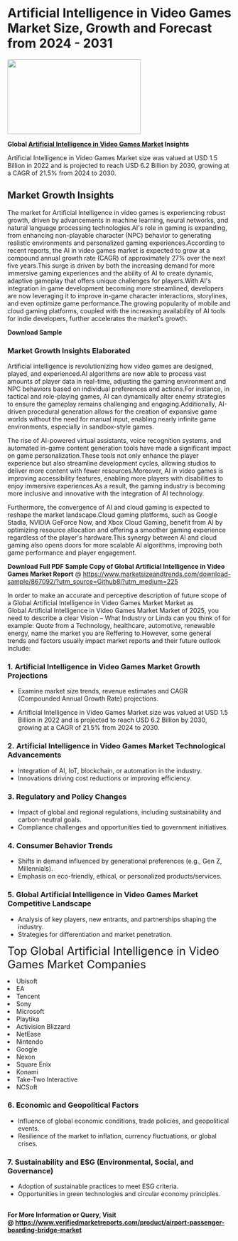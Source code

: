 <H1>Artificial Intelligence in Video Games Market Size, Growth and Forecast from 2024 - 2031</H1><img class="aligncenter size-medium wp-image-584254" src="https://thirdeyenews.in/wp-content/uploads/2024/09/Global-Market-Research-300x168.jpeg" alt="" width="300" height="168" /><p><strong>Global&nbsp;<a href="https://www.marketsizeandtrends.com/download-sample/867092/?utm_source=Github8j?utm_medium=225">Artificial Intelligence in Video Games Market</a> Insights</strong></p><p>Artificial Intelligence in Video Games Market size was valued at USD 1.5 Billion in 2022 and is projected to reach USD 6.2 Billion by 2030, growing at a CAGR of 21.5% from 2024 to 2030.</p><p><!DOCTYPE html> <html lang="en"> <head> <meta charset="UTF-8"> <meta name="viewport" content="width=device-width, initial-scale=1.0"> <title>AI in Video Games Market Growth Insights</title> </head> <body> <h2>Market Growth Insights</h2> <p>The market for Artificial Intelligence in video games is experiencing robust growth, driven by advancements in machine learning, neural networks, and natural language processing technologies.AI's role in gaming is expanding, from enhancing non-playable character (NPC) behavior to generating realistic environments and personalized gaming experiences.According to recent reports, the AI in video games market is expected to grow at a compound annual growth rate (CAGR) of approximately 27% over the next five years.This surge is driven by both the increasing demand for more immersive gaming experiences and the ability of AI to create dynamic, adaptive gameplay that offers unique challenges for players.With AI's integration in game development becoming more streamlined, developers are now leveraging it to improve in-game character interactions, storylines, and even optimize game performance.The growing popularity of mobile and cloud gaming platforms, coupled with the increasing availability of AI tools for indie developers, further accelerates the market's growth.</p> <p><strong>Download Sample</strong></p> <h3>Market Growth Insights Elaborated</h3> <p>Artificial intelligence is revolutionizing how video games are designed, played, and experienced.AI algorithms are now able to process vast amounts of player data in real-time, adjusting the gaming environment and NPC behaviors based on individual preferences and actions.For instance, in tactical and role-playing games, AI can dynamically alter enemy strategies to ensure the gameplay remains challenging and engaging.Additionally, AI-driven procedural generation allows for the creation of expansive game worlds without the need for manual input, enabling nearly infinite game environments, especially in sandbox-style games.</p> <p>The rise of AI-powered virtual assistants, voice recognition systems, and automated in-game content generation tools have made a significant impact on game personalization.These tools not only enhance the player experience but also streamline development cycles, allowing studios to deliver more content with fewer resources.Moreover, AI in video games is improving accessibility features, enabling more players with disabilities to enjoy immersive experiences.As a result, the gaming industry is becoming more inclusive and innovative with the integration of AI technology.</p> <p>Furthermore, the convergence of AI and cloud gaming is expected to reshape the market landscape.Cloud gaming platforms, such as Google Stadia, NVIDIA GeForce Now, and Xbox Cloud Gaming, benefit from AI by optimizing resource allocation and offering a smoother gaming experience regardless of the player's hardware.This synergy between AI and cloud gaming also opens doors for more scalable AI algorithms, improving both game performance and player engagement.</p> <p><span class=""><strong>Download Full PDF Sample Copy of Global Artificial Intelligence in Video Games Market Report</strong> @ <a href="https://www.marketsizeandtrends.com/download-sample/867092/?utm_source=Github8j?utm_medium=225" target="_blank">https://www.marketsizeandtrends.com/download-sample/867092/?utm_source=Github8j?utm_medium=225</a></span></p><p>In order to make an accurate and perceptive description of future scope of a Global&nbsp;Artificial Intelligence in Video Games Market Market as Global&nbsp;Artificial Intelligence in Video Games Market Market of 2025, you need to describe a clear Vision &ndash; What Industry or Linda can you think of for example: Quote from a Technology, healthcare, automotive, renewable energy, name the market you are Reffering to.However, some general trends and factors usually impact market reports and their future outlook include:</p><h3>1.&nbsp;<strong>Artificial Intelligence in Video Games Market Growth Projections</strong></h3><ul><li>Examine market size trends, revenue estimates and CAGR (Compounded Annual Growth Rate) projections.</li><li><p>Artificial Intelligence in Video Games Market size was valued at USD 1.5 Billion in 2022 and is projected to reach USD 6.2 Billion by 2030, growing at a CAGR of 21.5% from 2024 to 2030.</p></li></ul><h3>2.&nbsp;<strong>Artificial Intelligence in Video Games Market Technological Advancements</strong></h3><ul><li>Integration of AI, IoT, blockchain, or automation in the industry.</li><li>Innovations driving cost reductions or improving efficiency.</li></ul><h3>3.&nbsp;<strong>Regulatory and Policy Changes</strong></h3><ul><li>Impact of global and regional regulations, including sustainability and carbon-neutral goals.</li><li>Compliance challenges and opportunities tied to government initiatives.</li></ul><h3>4.&nbsp;<strong>Consumer Behavior Trends</strong></h3><ul><li>Shifts in demand influenced by generational preferences (e.g., Gen Z, Millennials).</li><li>Emphasis on eco-friendly, ethical, or personalized products/services.</li></ul><h3>5.&nbsp;<strong>Global Artificial Intelligence in Video Games Market Competitive Landscape</strong></h3><ul><li>Analysis of key players, new entrants, and partnerships shaping the industry.</li><li>Strategies for differentiation and market penetration.</li></ul><p data-pm-slice="1 1 []"><span style="color: inherit; font-family: inherit; font-size: 25px;">Top Global Artificial Intelligence in Video Games Market Companies</span></p><div class="" data-test-id=""><p><li>Ubisoft</li><li> EA</li><li> Tencent</li><li> Sony</li><li> Microsoft</li><li> Playtika</li><li> Activision Blizzard</li><li> NetEase</li><li> Nintendo</li><li> Google</li><li> Nexon</li><li> Square Enix</li><li> Konami</li><li> Take-Two Interactive</li><li> NCSoft</li></p></div><h3>6.&nbsp;<strong>Economic and Geopolitical Factors</strong></h3><ul><li>Influence of global economic conditions, trade policies, and geopolitical events.</li><li>Resilience of the market to inflation, currency fluctuations, or global crises.</li></ul><h3>7.&nbsp;<strong>Sustainability and ESG (Environmental, Social, and Governance)</strong></h3><ul><li>Adoption of sustainable practices to meet ESG criteria.</li><li>Opportunities in green technologies and circular economy principles.</li></ul><h2><strong style="font-size: 14px;">For More Information or Query, Visit @&nbsp;</strong><a style="background-color: #ffffff; font-size: 14px;" href="https://www.marketsizeandtrends.com/report/artificial-intelligence-in-video-games-market/" target="_blank">https://www.verifiedmarketreports.com/product/airport-passenger-boarding-bridge-market</a></h2>
